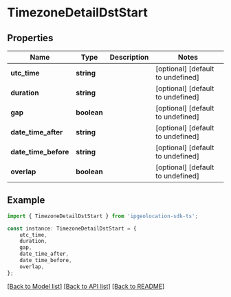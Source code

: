 # TimezoneDetailDstStart


## Properties

Name | Type | Description | Notes
------------ | ------------- | ------------- | -------------
**utc_time** | **string** |  | [optional] [default to undefined]
**duration** | **string** |  | [optional] [default to undefined]
**gap** | **boolean** |  | [optional] [default to undefined]
**date_time_after** | **string** |  | [optional] [default to undefined]
**date_time_before** | **string** |  | [optional] [default to undefined]
**overlap** | **boolean** |  | [optional] [default to undefined]

## Example

```typescript
import { TimezoneDetailDstStart } from 'ipgeolocation-sdk-ts';

const instance: TimezoneDetailDstStart = {
    utc_time,
    duration,
    gap,
    date_time_after,
    date_time_before,
    overlap,
};
```

[[Back to Model list]](../README.md#documentation-for-models) [[Back to API list]](../README.md#documentation-for-api-endpoints) [[Back to README]](../README.md)
